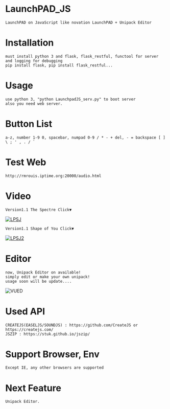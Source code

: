 # LaunchPAD_JS
	LaunchPAD on JavaScript like novation LaunchPAD + Unipack Editor

# Installation

	must install python 3 and flask, flask_restful, functool for server and logging for debugging
	pip install flask, pip install flask_restful...

# Usage

	use python 3, "python LaunchpadJS_serv.py" to boot server
	also you need web server.
  
# Button List

	a-z, number 1-9 0, spacebar, numpad 0-9 / * - + del, - = backspace [ ] \ ; ' , . / `

# Test Web

	http://rmrouis.iptime.org:20000/audio.html

# Video
	Version1.1 The Spectre Click▼
[![LPSJ](https://github.com/rouismia/LaunchPAD_JS/blob/V_1.1/img/V1.1/The%20Spectre.gif?raw=true)](https://youtu.be/d9dTKQ1jc1Y "LPSJ")
	
	Version1.1 Shape of You Click▼
[![LPSJ2](https://github.com/rouismia/LaunchPAD_JS/blob/V_1.1/img/V1.1/Shape%20of%20You.gif?raw=true)](https://www.youtube.com/watch?v=2ftGpc4Q06s&feature=youtu.be "LPSJ2")

# Editor
	now, Unipack Editor on available!
	simply edit or make your own unipack!
	usage soon will be update....
![VUED](https://github.com/rouismia/LaunchPAD_JS/blob/V_1.2/img/V1.1/editor.PNG?raw=true)

# Used API

	CREATEJS(EASELJS/SOUNDJS) : https://github.com/CreateJS or https://createjs.com/
	JSZIP : https://stuk.github.io/jszip/
	
# Support Browser, Env
	Except IE, any other browsers are supported
	
# Next Feature
	Unipack Editor.
